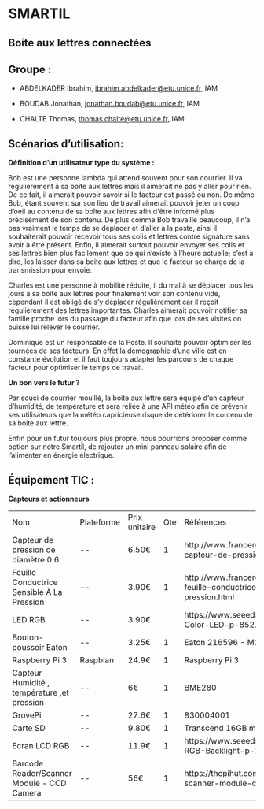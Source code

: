 S**MA**RT**IL**
==

Boite aux lettres connectées
-

## **Groupe :**

* ABDELKADER Ibrahim, [ibrahim.abdelkader@](mailto:ibrahim.abdelkader@esprit.tn)[etu.unice.fr](mailto:jonathan.boudab@etu.unice.fr), IAM

* BOUDAB Jonathan, [jonathan.boudab@etu.unice.fr](mailto:jonathan.boudab@etu.unice.fr), IAM

* CHALTE Thomas,  [thomas.chalte@etu.unice.fr](mailto:thomas.chalte@etu.unice.fr), IAM

## **Scénarios d’utilisation:**

**Définition d’un utilisateur type du système :**

Bob est une personne lambda qui attend souvent pour son courrier. Il va régulièrement à sa boîte aux lettres mais il aimerait ne pas y aller pour rien. De ce fait, il aimerait pouvoir savoir si le facteur est passé ou non. De même Bob, étant souvent sur son lieu de travail aimerait pouvoir jeter un coup d’oeil au contenu de sa boîte aux lettres afin d'être informé plus précisément de son contenu. De plus comme Bob travaille beaucoup, il n’a pas vraiment le temps de se déplacer et d’aller à la poste, ainsi il souhaiterait pouvoir recevoir tous ses colis et lettres contre signature sans avoir à être présent. Enfin, il aimerait surtout pouvoir envoyer ses colis et ses lettres bien plus facilement que ce qui n’existe à l’heure actuelle; c’est à dire, les laisser dans sa boite aux lettres et que le facteur se charge de la transmission pour envoie.

Charles est une personne à mobilité réduite, il  du mal à se déplacer tous les jours à sa boîte aux lettres pour finalement voir son contenu vide, cependant il est obligé de s’y déplacer régulièrement car il reçoit régulièrement des lettres importantes. Charles aimerait pouvoir notifier sa famille proche lors du passage du facteur afin que lors de ses visites on puisse lui relever le courrier.

Dominique est un responsable de la Poste. Il souhaite pouvoir optimiser les tournées de ses facteurs. En effet la démographie d’une ville est en constante évolution et il faut toujours adapter les parcours de chaque facteur pour optimiser le temps de travail.

**Un bon vers le futur ?**

Par souci de courrier mouillé, la boite aux lettre sera équipé d’un capteur d’humidité, de température et sera reliée à une API météo afin de prévenir ses utilisateurs que la météo capricieuse risque de détériorer le contenu de sa boite aux lettre.

Enfin pour un futur toujours plus propre, nous pourrions proposer comme option sur notre Smartil, de rajouter un mini panneau solaire afin de l’alimenter en énergie électrique.

## **Équipement TIC :**

**Capteurs et actionneurs**

<table>
  <tr>
    <td>Nom</td>
    <td>Plateforme</td>
    <td>Prix unitaire</td>
    <td>Qte</td>
    <td>Références</td>
  </tr>
  <tr>
    <td>Capteur de pression de diamètre 0.6</td>
    <td>--</td>
    <td>6.50€</td>
    <td>1</td>
    <td>http://www.francerobotique.com/pression/391-capteur-de-pression-diam-06.html</td>
  </tr>
  <tr>
    <td>Feuille Conductrice Sensible À La Pression</td>
    <td>--</td>
    <td>3.90€</td>
    <td>1</td>
    <td>http://www.francerobotique.com/pression/424-feuille-conductrice-sensible-%C3%A0-la-pression.html</td>
  </tr>
  <tr>
    <td>LED RGB</td>
    <td>--</td>
    <td>3.90€</td>
    <td></td>
    <td>https://www.seeedstudio.com/Grove-Variable-Color-LED-p-852.html</td>
  </tr>
  <tr>
    <td>Bouton-poussoir Eaton</td>
    <td>--</td>
    <td>3.25€</td>
    <td>1</td>
    <td>Eaton 216596 - M22-D-G</td>
  </tr>
  <tr>
    <td>Raspberry Pi 3</td>
    <td>Raspbian</td>
    <td>24.9€</td>
    <td>1</td>
    <td>Raspberry Pi 3</td>
  </tr>
  <tr>
    <td>Capteur Humidité , température ,et pression</td>
    <td>--</td>
    <td>6€</td>
    <td>1</td>
    <td>BME280
</td>
  </tr>
  <tr>
    <td>GrovePi</td>
    <td>--</td>
    <td>27.6€</td>
    <td>1</td>
    <td>830004001</td>
  </tr>
  <tr>
    <td>Carte SD </td>
    <td>--</td>
    <td>9.80€
</td>
    <td>1</td>
    <td>Transcend 16GB microSDHC
</td>
  </tr>
  <tr>
    <td>Ecran LCD RGB</td>
    <td>--</td>
    <td>11.9€</td>
    <td>1</td>
    <td>https://www.seeedstudio.com/Grove-LCD-RGB-Backlight-p-1643.html</td>
  </tr>
  <tr>
    <td>Barcode Reader/Scanner Module - CCD Camera</td>
    <td>--</td>
    <td>56€
</td>
    <td>1</td>
    <td>https://thepihut.com/products/barcode-reader-scanner-module-ccd-camera</td>
  </tr>
</table>


